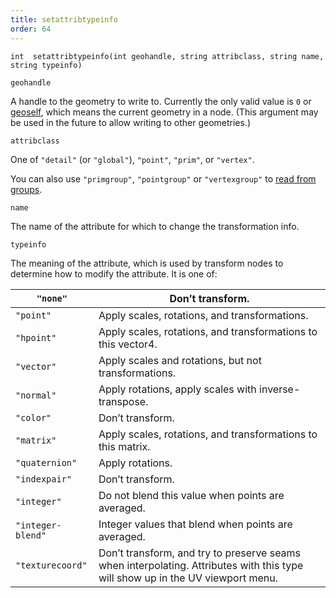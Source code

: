 ```yaml
---
title: setattribtypeinfo
order: 64
---
```

`int  setattribtypeinfo(int geohandle, string attribclass, string name, string typeinfo)`

`geohandle`

A handle to the geometry to write to. Currently the only valid value is `0` or [geoself](../geometry/geoself "Returns a handle to the current geometry."), which means the current geometry in a node. (This argument may be used in the future to allow writing to other geometries.)

`attribclass`

One of `"detail"` (or `"global"`), `"point"`, `"prim"`, or `"vertex"`.

You can also use `"primgroup"`, `"pointgroup"` or `"vertexgroup"` to [read from groups](../groups.html "You can read the contents of primitive/point/vertex groups in VEX as if they were attributes.").

`name`

The name of the attribute for which to change the transformation info.

`typeinfo`

The meaning of the attribute, which is used by transform nodes to determine how to modify the attribute. It is one of:

| `"none"` | Don’t transform. |
| --- | --- |
| `"point"` | Apply scales, rotations, and transformations. |
| `"hpoint"` | Apply scales, rotations, and transformations to this vector4. |
| `"vector"` | Apply scales and rotations, but not transformations. |
| `"normal"` | Apply rotations, apply scales with inverse-transpose. |
| `"color"` | Don’t transform. |
| `"matrix"` | Apply scales, rotations, and transformations to this matrix. |
| `"quaternion"` | Apply rotations. |
| `"indexpair"` | Don’t transform. |
| `"integer"` | Do not blend this value when points are averaged. |
| `"integer-blend"` | Integer values that blend when points are averaged. |
| `"texturecoord"` | Don’t transform, and try to preserve seams when interpolating.  Attributes with this type will show up in the UV viewport menu. |
